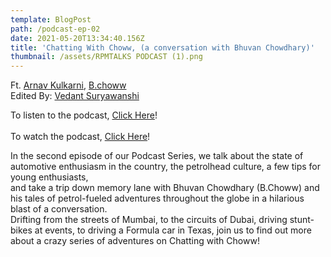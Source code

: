 ```yaml
---
template: BlogPost
path: /podcast-ep-02
date: 2021-05-20T13:34:40.156Z
title: 'Chatting With Choww, (a conversation with Bhuvan Chowdhary)'
thumbnail: /assets/RPMTALKS PODCAST (1).png
---
```

Ft. [Arnav Kulkarni](https://www.instagram.com/scarecrow_9595/), [B.choww](https://www.instagram.com/b.choww/)\
Edited By: [Vedant Suryawanshi](https://www.instagram.com/thevedantsuryawanshi/)



To listen to the podcast, [Click Here](https://anchor.fm/rpmtalks/episodes/02--Bhuvan-Chowdhary-aka-b-chow--First-bike--Drift-School--F1-Car--and-much-more-e10kuo4)!\
\
To watch the podcast, [Click Here](https://youtu.be/dK6D8zFySrM)!



In the second episode of our Podcast Series, we talk about the state of automotive enthusiasm in the country, the petrolhead culture, a few tips for young enthusiasts,\
and take a trip down memory lane with Bhuvan Chowdhary (B.Choww) and his tales of petrol-fueled adventures throughout the globe in a hilarious blast of a conversation.\
Drifting from the streets of Mumbai, to the circuits of Dubai, driving stunt-bikes at events, to driving a Formula car in Texas, join us to find out more about a crazy series of adventures on Chatting with Choww!
